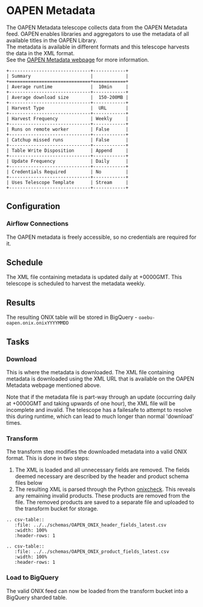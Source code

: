 # OAPEN Metadata

The OAPEN Metadata telescope collects data from the OAPEN Metadata feed.
OAPEN enables libraries and aggregators to use the metadata of all available titles in the OAPEN Library.  
The metadata is available in different formats and this telescope harvests the data in the XML format.  
See the [OAPEN Metadata webpage](https://www.oapen.org/resources/15635975-metadata) for more information.

```eval_rst
+------------------------------+------------+
| Summary                      |            |
+==============================+============+
| Average runtime              |  10min     |
+------------------------------+------------+
| Average download size        |  150-200MB |
+------------------------------+------------+
| Harvest Type                 |  URL       |
+------------------------------+------------+
| Harvest Frequency            | Weekly     |
+------------------------------+------------+
| Runs on remote worker        | False      |
+------------------------------+------------+
| Catchup missed runs          | False      |
+------------------------------+------------+
| Table Write Disposition      | Append     |
+------------------------------+------------+
| Update Frequency             | Daily      |
+------------------------------+------------+
| Credentials Required         | No         |
+------------------------------+------------+
| Uses Telescope Template      | Stream     |
+------------------------------+------------+
```

## Configuration

### Airflow Connections

The OAPEN metadata is freely accessible, so no credentials are required for it.

## Schedule

The XML file containing metadata is updated daily at +0000GMT. This telescope is scheduled to harvest the metadata weekly.

## Results

The resulting ONIX table will be stored in BigQuery - `oaebu-oapen.onix.onixYYYYMMDD`

## Tasks

### Download

This is where the metadata is downloaded. The XML file containing metadata is downloaded using the XML URL that is
available on the OAPEN Metadata webpage mentioned above.

Note that if the metadata file is part-way through an update (occurring daily at +0000GMT and taking upwards of one hour), the XML file will be incomplete and invalid. The telescope has a failesafe to attempt to resolve this during runtime, which can lead to much longer than normal 'download' times.

### Transform

The transform step modifies the downloaded metadata into a valid ONIX format. This is done in two steps:

1. The XML is loaded and all unnecessary fields are removed. The fields deemed necessary are described by the header and product schema files below
2. The resulting XML is parsed through the Python [onixcheck](https://pypi.org/project/onixcheck/). This reveals any remaining invalid products. These products are removed from the file. The removed products are saved to a separate file and uploaded to the transform bucket for storage.

```eval_rst
.. csv-table::
   :file: ../../schemas/OAPEN_ONIX_header_fields_latest.csv
   :width: 100%
   :header-rows: 1
```

```eval_rst
.. csv-table::
   :file: ../../schemas/OAPEN_ONIX_product_fields_latest.csv
   :width: 100%
   :header-rows: 1
```

### Load to BigQuery

The valid ONIX feed can now be loaded from the transform bucket into a BigQuery sharded table.
